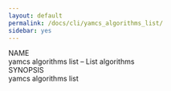```yaml
---
layout: default
permalink: /docs/cli/yamcs_algorithms_list/
sidebar: yes
---
```


<div class="man-title">NAME</div>
<div class="man-section">
    yamcs algorithms list &ndash; List algorithms
</div>

<div class="man-title">SYNOPSIS</div>
<div class="man-synopsis">
    yamcs algorithms list
</div>
